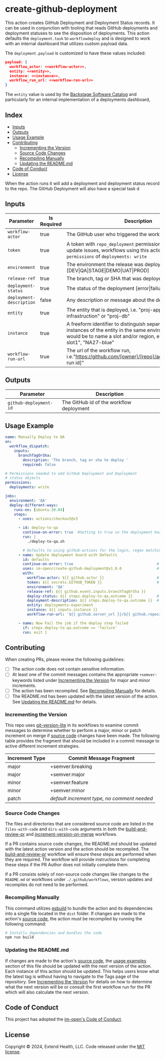 # create-github-deployment

This action creates GitHub Deployment and Deployment Status records.  It can be used in conjunction with tooling that reads GitHub deployments and deployment statuses to see the disposition of deployments.  This action defaults the `deployment.task` to `workflowdeploy` and is designed to work with an internal dashboard that utilizes custom payload data.

The `deployment.payload` is customized to have these values included:
```json
payload: {
  workflow_actor: <<workflow-actor>>,
  entity: <<entity>>,
  instance: <<instance>>,
  workflow_run_url: <<workflow-run-url>>
}
```

The  `entity` value is used by the [Backstage Software Catalog] and particularly for an internal implementation of a deployments dashboard,

## Index <!-- omit in toc -->

- [Inputs](#inputs)
- [Outputs](#outputs)
- [Usage Example](#usage-example)
- [Contributing](#contributing)
  - [Incrementing the Version](#incrementing-the-version)
  - [Source Code Changes](#source-code-changes)
  - [Recompiling Manually](#recompiling-manually)
  - [Updating the README.md](#updating-the-readmemd)
- [Code of Conduct](#code-of-conduct)
- [License](#license)

When the action runs it will add a deployment and deployment status record to the repo.  The GitHub Deployment will also have a special task d

## Inputs

| Parameter                | Is Required | Description                                                                                                                                                                                         |
| ------------------------ | ----------- | --------------------------------------------------------------------------------------------------------------------------------------------------------------------------------------------------- |
| `workflow-actor`         | true        | The GitHub user who triggered the workflow                                                                                                                                                          |
| `token`                  | true        | A token with `repo_deployment` permissions to create and update issues, workflows using this action should be granted `permissions` of `deployments: write`                                         |
| `environment`            | true        | The environment the release was deployed to, i.e. [DEV\|QA\|STAGE\|DEMO\|UAT\|PROD]                                                                                                                 |
| `release-ref`            | true        | The branch, tag or SHA that was deployed                                                                                                                                                            |
| `deployment-status`      | true        | The status of the deployment [error\|failure\|success]                                                                                                                                              |
| `deployment-description` | false       | Any description or message about the deployment                                                                                                                                                     |
| `entity`                 | true        | The entity that is deployed, i.e. "proj-app", "proj-infrastruction" or "proj-db"                                                                                                                    |
| `instance`               | true        | A freeform identifier to distinguish separately deployed instances of the entity in the same environment. Typical uses would be to name a slot and/or region, e.g "NA26", "NA26-slot1", "NA27-blue" |
| `workflow-run-url`       | true        | The url of the workflow run, i.e."https://github.com/[owner]/[repo]/actions/runs/[workflow run id]"                                                                                                 |


## Outputs

| Parameter              | Description                              |
| ---------------------- | ---------------------------------------- |
| `github-deployment-id` | The GitHub id of the workflow deployment |

## Usage Example

```yml
name: Manually Deploy to QA
on:
  workflow_dispatch:
    inputs:
      branchTagOrSha:
        description: 'The branch, tag or sha to deploy '
        required: false

# Permissions needed to add GitHub Deployment and Deployment
# status objects
permissions:
  deployments: write

jobs:
  environment: 'QA'
  deploy-different-ways:
    runs-on: [ubuntu-20.04]
    steps:
      - uses: actions/checkout@v3

      - id: deploy-to-qa
        continue-on-error: true  #Setting to true so the deployment board can be updated, even if this fails
        run: |
          ./deploy-to-qa.sh

        # Defaults to using github-actions for the login, regex matching to determine the ref-type and times shown in UTC
      - name: Update deployment board with Defaults
        id: defaults
        continue-on-error: true                                      # Setting to true so the job doesn't fail if updating the board fails.
        uses: im-open/create-github-deployment@v1.0.0                # You may also reference just the major or major.minor version
        with:
          workflow-actor: ${{ github.actor }}                        # This will add the user who kicked off the workflow to the deployment payload
          token: ${{ secrets.GITHUB_TOKEN }}                         # If a different token is used, update github-login with the corresponding account
          environment: 'QA'
          release-ref: ${{ github.event.inputs.branchTagOrSha }}
          deploy-status: ${{ steps.deploy-to-qa.outcome }}           # outcome is the result of the step before continue-on-error is applied, i.e. [error|failure|success]
          deployment-description: ${{ steps.deploy-to-qa.outcome }}  # information that may add supporting information to the status/result
          entity: deployments-experiment
          instance: ${{ inputs.instance }}
          workflow-run-url: '${{ github.server_url }}/${{ github.repository }}/actions/runs/${{ github.run_id }}'

      - name: Now Fail the job if the deploy step failed
        if: steps.deploy-to-qa.outcome == 'failure'
        run: exit 1
```

## Contributing

When creating PRs, please review the following guidelines:

- [ ] The action code does not contain sensitive information.
- [ ] At least one of the commit messages contains the appropriate `+semver:` keywords listed under [Incrementing the Version] for major and minor increments.
- [ ] The action has been recompiled.  See [Recompiling Manually] for details.
- [ ] The README.md has been updated with the latest version of the action.  See [Updating the README.md] for details.

### Incrementing the Version

This repo uses [git-version-lite] in its workflows to examine commit messages to determine whether to perform a major, minor or patch increment on merge if [source code] changes have been made.  The following table provides the fragment that should be included in a commit message to active different increment strategies.

| Increment Type | Commit Message Fragment                     |
| -------------- | ------------------------------------------- |
| major          | +semver:breaking                            |
| major          | +semver:major                               |
| minor          | +semver:feature                             |
| minor          | +semver:minor                               |
| patch          | *default increment type, no comment needed* |

### Source Code Changes

The files and directories that are considered source code are listed in the `files-with-code` and `dirs-with-code` arguments in both the [build-and-review-pr] and [increment-version-on-merge] workflows.

If a PR contains source code changes, the README.md should be updated with the latest action version and the action should be recompiled.  The [build-and-review-pr] workflow will ensure these steps are performed when they are required.  The workflow will provide instructions for completing these steps if the PR Author does not initially complete them.

If a PR consists solely of non-source code changes like changes to the `README.md` or workflows under `./.github/workflows`, version updates and recompiles do not need to be performed.

### Recompiling Manually

This command utilizes [esbuild] to bundle the action and its dependencies into a single file located in the `dist` folder.  If changes are made to the action's [source code], the action must be recompiled by running the following command:

```sh
# Installs dependencies and bundles the code
npm run build
```

### Updating the README.md

If changes are made to the action's [source code], the [usage examples] section of this file should be updated with the next version of the action.  Each instance of this action should be updated.  This helps users know what the latest tag is without having to navigate to the Tags page of the repository.  See [Incrementing the Version] for details on how to determine what the next version will be or consult the first workflow run for the PR which will also calculate the next version.

## Code of Conduct

This project has adopted the [im-open's Code of Conduct](https://github.com/im-open/.github/blob/main/CODE_OF_CONDUCT.md).

## License

Copyright &copy; 2024, Extend Health, LLC. Code released under the [MIT license](LICENSE).

<!-- Links -->
[Backstage Software Catalog]: https://backstage.io/docs/features/software-catalog/
[Incrementing the Version]: #incrementing-the-version
[Recompiling Manually]: #recompiling-manually
[Updating the README.md]: #updating-the-readmemd
[source code]: #source-code-changes
[usage examples]: #usage-examples
[build-and-review-pr]: ./.github/workflows/build-and-review-pr.yml
[increment-version-on-merge]: ./.github/workflows/increment-version-on-merge.yml
[esbuild]: https://esbuild.github.io/getting-started/#bundling-for-node
[git-version-lite]: https://github.com/im-open/git-version-lite
[the board]: https://github.com/im-open/create-github-deployment/projects/1
[cleanup-deployment-board]: https://github.com/im-open/cleanup-deployment-board

[im-github-deployments]: https://github.com/im-open/im-github-deployments
